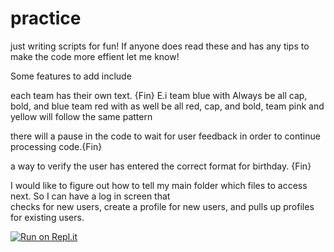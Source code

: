 # practice
just writing scripts for fun!
If anyone does read these and has any tips to make the code more effient let me know!

Some features to add include

each team has their own text. {Fin}
  E.i team blue with Always be all cap, bold, and blue
  team red with as well be all red, cap, and bold, 
  team pink and yellow will follow the same pattern
  
there will a pause in the code to wait for user feedback in order to continue processing code.{Fin}

a way to verify the user has entered the correct format for birthday. {Fin}

I would like to figure out how to tell my main folder which files to access next. So  I can have a log in screen that\
checks for new users, create a profile for new users, and pulls up profiles for existing users.  



[![Run on Repl.it](https://repl.it/badge/github/TZ-28/practice)](https://repl.it/github/TZ-28/practice)
